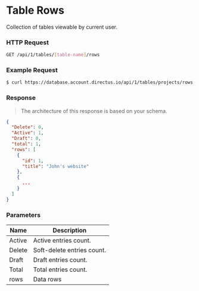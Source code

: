 # Table Rows

Collection of tables viewable by current user.

### HTTP Request

```bash
GET /api/1/tables/[table-name]/rows
```

### Example Request

```bash
$ curl https://database.account.directus.io/api/1/tables/projects/rows
```

### Response

> The architecture of this response is based on your schema.

```json
{
  "Delete": 0,
  "Active": 1,
  "Draft": 0,
  "total": 1,
  "rows": [
    {
      "id": 1,
      "title": "John's website"
    },
    {
      ...
    }
  ]
}
```

### Parameters

Name        | Description
----------- | ------------
Active      | Active entries count.
Delete      | Soft-delete entries count.
Draft       | Draft entries count.
Total       | Total entries count.
rows        | Data rows